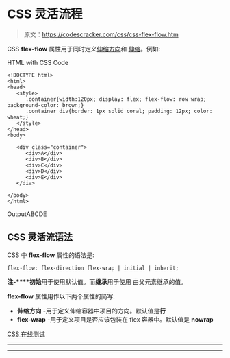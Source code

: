# CSS 灵活流程

> 原文：<https://codescracker.com/css/css-flex-flow.htm>

CSS **flex-flow** 属性用于同时定义[伸缩方向](/css/css-flex-direction.htm)和 [伸缩](/css/css-flex-wrap.htm)。例如:

HTML with CSS Code

```
<!DOCTYPE html>
<html>
<head>
   <style>
      .container{width:120px; display: flex; flex-flow: row wrap; background-color: brown;}
      .container div{border: 1px solid coral; padding: 12px; color: wheat;}
   </style>
</head>
<body>

   <div class="container">
      <div>A</div>
      <div>B</div>
      <div>C</div>
      <div>D</div>
      <div>E</div>
   </div>

</body>
</html>
```

OutputABCDE

## CSS 灵活流语法

CSS 中 **flex-flow** 属性的语法是:

```
flex-flow: flex-direction flex-wrap | initial | inherit;
```

**注-****初始**用于使用默认值。而**继承**用于使用 由父元素继承的值。

**flex-flow** 属性用作以下两个属性的简写:

*   **伸缩方向** -用于定义伸缩容器中项目的方向。默认值是**行**
*   **flex-wrap** -用于定义项目是否应该包装在 flex 容器中。默认值是 **nowrap**

[CSS 在线测试](/exam/showtest.php?subid=5)

* * *

* * *